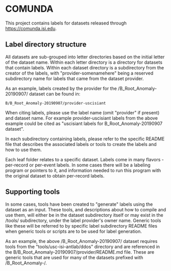 # COMUNDA

This project contains labels for datasets released through
<https://comunda.isi.edu>. 

## Label directory structure

All datasets are sub-grouped into letter directories based on the
initial letter of the dataset name.  Within each letter directory is a
directory for datasets that contain labels.  Within each dataset
directory is a subdirectory from the creator of the labels, with
"provider-somenamehere" being a reserved subdirectory name for labels that came
from the dataset provider. 

As an example, labels created by the provider for the
/B_Root_Anomaly-20190907/ dataset can be found in:

    B/B_Root_Anomaly-20190907/provider-uscisiant

When citing labels, please use the label name (omit "provider" if present)
and dataset name. For example provider-uscisiant labels from the above
example could be cited as "uscisiant labels for B_Root_Anomaly-20190907
dataset".

In each subdirectory containing labels, please refer to the specific
README file that describes the associated labels or tools to create
the labels and how to use them.

Each leaf folder relates to a specific dataset. Labels come in many
flavors - per-record or per-event labels. In some cases there will be 
a labeling program or pointers to it, and information needed to
run this program with the original dataset to obtain per-record labels.

## Supporting tools

In some cases, tools have been created to "generate" labels using the
dataset as an input.  These tools, and descriptions about how to
compile and use them, will either be in the dataset subdirectory
itself or may exist in the /tools/ subdirectory, under the label
provider's owner name.  Generic tools like these will be referred to
by specific label subdirectory README files when generic tools or
scripts are to be used for label generation.

As an example, the above /B_Root_Anomaly-20190907/ dataset requires
tools from the "tools/usc-isi-antlab/ddos" directory and are
referenced in the B/B_Root_Anomaly-20190907/provider/README.md file.
These are generic tools that are used for many of the datasets
prefixed with /B_Root_Anomaly-/.
